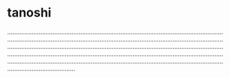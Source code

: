 # tanoshi

...................................................................................................................................................................................................................................................................................................................................................................................................................................................................................................................................................................................................................................................................................